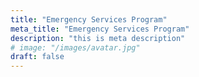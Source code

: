 ```yaml
---
title: "Emergency Services Program"
meta_title: "Emergency Services Program"
description: "this is meta description"
# image: "/images/avatar.jpg"
draft: false
---
```

